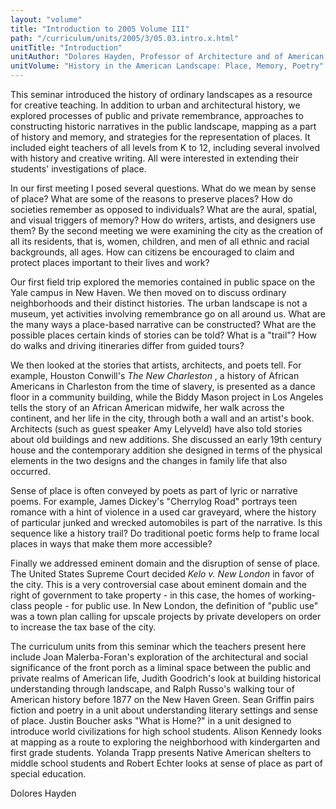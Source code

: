 ```yaml
---
layout: "volume"
title: "Introduction to 2005 Volume III"
path: "/curriculum/units/2005/3/05.03.intro.x.html"
unitTitle: "Introduction"
unitAuthor: "Dolores Hayden, Professor of Architecture and of American Studies"
unitVolume: "History in the American Landscape: Place, Memory, Poetry"
---
```

<body>
<p>
This seminar introduced the history of ordinary landscapes as a resource for creative teaching. In addition to urban and architectural history, we explored processes of public and private remembrance, approaches to constructing historic narratives in the public landscape, mapping as a part of history and memory, and strategies for the representation of places. It included eight teachers of all levels from K to 12, including several involved with history and creative writing. All were interested in extending their students' investigations of place.
</p>
<p>
In our first meeting I posed several questions. What do we mean by sense of place? What are some of the reasons to preserve places? How do societies remember as opposed to individuals? What are the aural, spatial, and visual triggers of memory? How do writers, artists, and designers use them? By the second meeting we were examining the city as the creation of all its residents, that is, women, children, and men of all ethnic and racial backgrounds, all ages. How can citizens be encouraged to claim and protect places important to their lives and work?
</p>
<p>
Our first field trip explored the memories contained in public space on the Yale campus in New Haven. We then moved on to discuss ordinary neighborhoods and their distinct histories. The urban landscape is not a museum, yet activities involving remembrance go on all around us. What are the many ways a place-based narrative can be constructed? What are the possible places certain kinds of stories can be told? What is a "trail"? How do walks and driving itineraries differ from guided tours?
</p>
<p>
We then looked at the stories that artists, architects, and poets tell. For example, Houston Conwill's
<i>
The New Charleston
</i>
, a history of African Americans in Charleston from the time of slavery, is presented as a dance floor in a community building, while the Biddy Mason project in Los Angeles tells the story of an African American midwife, her walk across the continent, and her life in the city, through both a wall and an artist's book. Architects (such as guest speaker Amy Lelyveld) have also told stories about old buildings and new additions. She discussed an early 19th century house and the contemporary addition she designed in terms of the physical elements in the two designs and the changes in family life that also occurred.
</p>
<p>
Sense of place is often conveyed by poets as part of lyric or narrative poems. For example, James Dickey's "Cherrylog Road" portrays teen romance with a hint of violence in a used car graveyard, where the history of particular junked and wrecked automobiles is part of the narrative. Is this sequence like a history trail? Do traditional poetic forms help to frame local places in ways that make them more accessible?
</p>
<p>
Finally we addressed eminent domain and the disruption of sense of place. The United States Supreme Court decided
<i>
Kelo v. New London
</i>
in favor of the city. This is a very controversial case about eminent domain and the right of government to take property - in this case, the homes of working-class people - for public use. In New London, the definition of "public use" was a town plan calling for upscale projects by private developers on order to increase the tax base of the city.
</p>
<p>
The curriculum units from this seminar which the teachers present here include Joan Malerba-Foran's exploration of the architectural and social significance of the front porch as a liminal space between the public and private realms of American life, Judith Goodrich's look at building historical understanding through landscape, and Ralph Russo's walking tour of American history before 1877 on the New Haven Green. Sean Griffin pairs fiction and poetry in a unit about understanding literary settings and sense of place. Justin Boucher asks "What is Home?" in a unit designed to introduce world civilizations for high school students. Alison Kennedy looks at mapping as a route to exploring the neighborhood with kindergarten and first grade students. Yolanda Trapp presents Native American shelters to middle school students and Robert Echter looks at sense of place as part of special education.
</p>
<p>
Dolores Hayden
</p>
</body>
